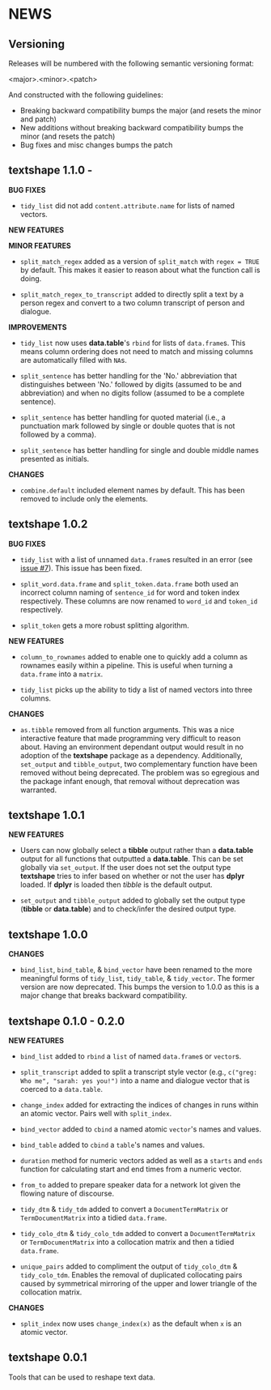 NEWS
====

Versioning
----------

Releases will be numbered with the following semantic versioning format:

&lt;major&gt;.&lt;minor&gt;.&lt;patch&gt;

And constructed with the following guidelines:

* Breaking backward compatibility bumps the major (and resets the minor
  and patch)
* New additions without breaking backward compatibility bumps the minor
  (and resets the patch)
* Bug fixes and misc changes bumps the patch


textshape 1.1.0 -
----------------------------------------------------------------

**BUG FIXES**

* `tidy_list` did not add `content.attribute.name` for lists of named vectors.

**NEW FEATURES**

**MINOR FEATURES**

* `split_match_regex` added as a version of `split_match` with `regex = TRUE` by
  default.  This makes it easier to reason about what the function call is doing.

* `split_match_regex_to_transcript` added to directly split a text by a person
  regex and convert to a two column transcript of person and dialogue.


**IMPROVEMENTS**

* `tidy_list` now uses **data.table**'s `rbind` for lists of `data.frame`s.
  This means column ordering does not need to match and missing columns are
  automatically filled with `NA`s.

* `split_sentence` has better handling for the 'No.' abbreviation that
  distinguishes between 'No.' followed by digits (assumed to be and abbreviation)
  and when no digits follow (assumed to be a complete sentence).

* `split_sentence` has better handling for quoted material (i.e., a punctuation
  mark followed by single or double quotes that is not followed by a comma).

* `split_sentence` has better handling for single and double middle names
  presented as initials.


**CHANGES**

* `combine.default` included element names by default.  This has been removed to
  include only the elements.


textshape 1.0.2
----------------------------------------------------------------

**BUG FIXES**

* `tidy_list` with a list of unnamed `data.frame`s resulted in an error (see
  <a href="https://github.com/trinker/textshape/issues/7">issue #7</a>).  This issue has been fixed.

* `split_word.data.frame` and `split_token.data.frame` both used an incorrect
  column naming of `sentence_id` for word and token index respectively.  These
  columns are now renamed to `word_id` and `token_id` respectively.

* `split_token` gets a more robust splitting algorithm.

**NEW FEATURES**

* `column_to_rownames` added to enable one to quickly add a column as rownames
  easily within a pipeline.  This is useful when turning a `data.frame` into a
  `matrix`.

* `tidy_list` picks up the ability to tidy a list of named vectors into three
  columns.

**CHANGES**

* `as.tibble` removed from all function arguments.  This was a nice interactive
  feature that made programming very difficult to reason about.  Having an
  environment dependant output would result in no adoption of the **textshape**
  package as a dependency.  Additionally, `set_output` and `tibble_output`,
  two complementary function have been removed without being deprecated.  The
  problem was so egregious and the package infant enough, that removal without
  deprecation was warranted.



textshape 1.0.1
----------------------------------------------------------------


**NEW FEATURES**

* Users can now globally select a **tibble** output rather than a **data.table**
  output for all functions that outputted a **data.table**.  This can be set
  globally via `set_output`.  If the user does not set the output type
  **textshape** tries to infer based on whether or not the user has **dplyr**
  loaded.  If **dplyr** is loaded then *tibble* is the default output.

* `set_output` and `tibble_output` added to globally set the output type
  (**tibble** or **data.table**) and to check/infer the desired output type.


textshape 1.0.0
----------------------------------------------------------------

**CHANGES**

* `bind_list`, `bind_table`, & `bind_vector` have been renamed to the more
  meaningful forms of `tidy_list`, `tidy_table`, & `tidy_vector`.  The former
  version are now deprecated.  This bumps the version to 1.0.0 as this is a
  major change that breaks backward compatibility.



textshape 0.1.0 - 0.2.0
----------------------------------------------------------------

**NEW FEATURES**

* `bind_list` added to `rbind` a `list` of named `data.frame`s or `vector`s.

* `split_transcript` added to split a transcript style vector (e.g.,
  `c("greg: Who me", "sarah: yes you!")` into a name and dialogue vector that is
  coerced to a `data.table`.

* `change_index` added  for extracting the indices of changes in runs within an
  atomic vector.  Pairs well with `split_index`.

* `bind_vector` added to `cbind` a named atomic `vector`'s names and values.

* `bind_table` added to `cbind` a `table`'s names and values.

* `duration` method for numeric vectors added as well as a `starts` and `ends`
  function for calculating start and end times from a numeric vector.

* `from_to` added to prepare speaker data for a network lot given the flowing
  nature of discourse.

* `tidy_dtm` & `tidy_tdm` added to convert a `DocumentTermMatrix`
  or `TermDocumentMatrix` into a tidied `data.frame`.

* `tidy_colo_dtm` & `tidy_colo_tdm` added to convert a `DocumentTermMatrix`
  or `TermDocumentMatrix` into a collocation matrix and then a tidied `data.frame`.

* `unique_pairs` added to compliment the output of `tidy_colo_dtm` &
  `tidy_colo_tdm`.  Enables the removal of duplicated collocating pairs caused
  by symmetrical mirroring of the upper and lower triangle of the collocation
  matrix.

**CHANGES**

* `split_index` now uses `change_index(x)` as the default when `x` is an atomic
  vector.


textshape 0.0.1
----------------------------------------------------------------

Tools that can be used to reshape text data.